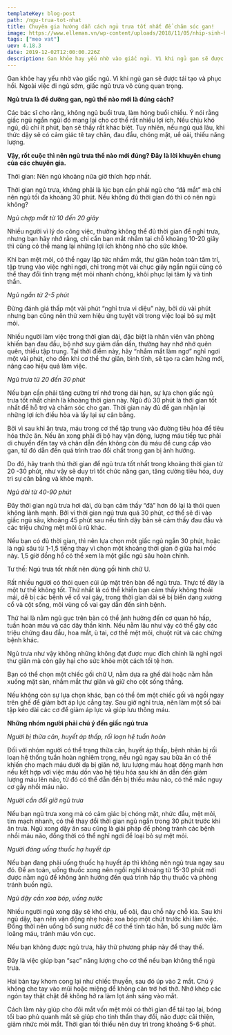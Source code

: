```yaml
---
templateKey: blog-post
path: /ngu-trua-tot-nhat
title: Chuyên gia hướng dẫn cách ngủ trưa tốt nhất để chăm sóc gan!
image: https://www.elleman.vn/wp-content/uploads/2018/11/05/nhip-sinh-hoc-elle-man.png
tags: ["meo vat"]
uev: 4.18.3
date: 2019-12-02T12:00:00.226Z
description: Gan khỏe hay yếu nhờ vào giấc ngủ. Vì khi ngủ gan sẽ được tái tạo và phục hồi. Ngoài việc đi ngủ sớm, giấc ngủ trưa vô cùng quan trọng.
---
```


Gan khỏe hay yếu nhờ vào giấc ngủ. Vì khi ngủ gan sẽ được tái tạo và phục hồi. Ngoài việc đi ngủ sớm, giấc ngủ trưa vô cùng quan trọng.

**Ngủ trưa là để dưỡng gan, ngủ thế nào mới là đúng cách?**

Các bác sĩ cho rằng, không ngủ buổi trưa, làm hỏng buổi chiều. Ý nói rằng giấc ngủ ngắn ngủi đó mang lại cho cơ thể rất nhiều lợi ích. Nếu chịu khó ngủ, dù chỉ ít phút, bạn sẽ thấy rất khác biệt. Tuy nhiên, nếu ngủ quá lâu, khi thức dậy sẽ có cảm giác tê tay chân, đau đầu, chóng mặt, uể oải, thiếu năng lượng.

**Vậy, rốt cuộc thì nên ngủ trưa thế nào mới đúng? Đây là lời khuyên chung của các chuyên gia.**

Thời gian: Nên ngủ khoảng nửa giờ thích hợp nhất.

Thời gian ngủ trưa, không phải là lúc bạn cần phải ngủ cho “đã mắt” mà chỉ nên ngủ tối đa khoảng 30 phút. Nếu không đủ thời gian đó thì có nên ngủ không?

*Ngủ chợp mắt từ 10 đến 20 giây*

Nhiều người vì lý do công việc, thường không thể đủ thời gian để nghỉ trưa, nhưng bạn hãy nhớ rằng, chỉ cần bạn mắt nhắm tại chỗ khoảng 10-20 giây thì cũng có thể mang lại những lợi ích không nhỏ cho sức khỏe.

Khi bạn mệt mỏi, có thể ngay lập tức nhắm mắt, thư giãn hoàn toàn tâm trí, tập trung vào việc nghỉ ngơi, chỉ trong một vài chục giây ngắn ngủi cũng có thể thay đổi tình trạng mệt mỏi nhanh chóng, khôi phục lại tâm lý và tinh thần.

*Ngủ ngắn từ 2-5 phút*

Đừng đánh giá thấp một vài phút “nghỉ trưa vi diệu” này, bởi dù vài phút nhưng bạn cũng nên thử xem hiệu ứng tuyệt vời trong việc loại bỏ sự mệt mỏi.

Nhiều người làm việc trong thời gian dài, đặc biệt là nhân viên văn phòng khiến bạn đau đầu, bộ nhớ suy giảm dần dần, thường hay nhớ nhớ quên quên, thiếu tập trung. Tại thời điểm này, hãy “nhắm mắt làm ngơ” nghỉ ngơi một vài phút, cho đến khi cơ thể thư giãn, bình tĩnh, sẽ tạo ra cảm hứng mới, nâng cao hiệu quả làm việc.

*Ngủ trưa từ 20 đến 30 phút*

Nếu bạn cần phải tăng cường trí nhớ trong dài hạn, sự lựa chọn giấc ngủ trưa tốt nhất chính là khoảng thời gian này. Ngủ đủ 30 phút là thời gian tốt nhất để hỗ trợ và chăm sóc cho gan. Thời gian này đủ để gan nhận lại những lợi ích điều hòa và lấy lại sự cân bằng.

Bởi vì sau khi ăn trưa, máu trong cơ thể tập trung vào đường tiêu hóa để tiêu hóa thức ăn. Nếu ăn xong phải đi bộ hay vận động, lượng máu tiếp tục phải di chuyển đến tay và chân dẫn đến không còn đủ máu để cung cấp vào gan, từ đó dẫn đến quá trình trao đổi chất trong gan bị ảnh hưởng.

Do đó, hãy tranh thủ thời gian để ngủ trưa tốt nhất trong khoảng thời gian từ 20 -30 phút, như vậy sẽ duy trì tốt chức năng gan, tăng cường tiêu hóa, duy trì sự cân bằng và khỏe mạnh.

*Ngủ dài từ 40-90 phút*

Đây thời gian ngủ trưa hơi dài, dù bạn cảm thấy “đã” hơn đó lại là thói quen không lành mạnh. Bởi vì thời gian ngủ trưa quá 30 phút, cơ thể sẽ đi vào giấc ngủ sâu, khoảng 45 phút sau nếu tỉnh dậy bản sẽ cảm thấy đau đầu và các triệu chứng mệt mỏi ủ rũ khác.

Nếu bạn có đủ thời gian, thì nên lựa chọn một giấc ngủ ngắn 30 phút, hoặc là ngủ sâu từ 1-1,5 tiếng thay vì chọn một khoảng thời gian ở giữa hai mốc này. 1,5 giờ đồng hồ có thể xem là một giấc ngủ sâu hoàn chỉnh.

Tư thế: Ngủ trưa tốt nhất nên dùng gối hình chữ U.

Rất nhiều người có thói quen cúi úp mặt trên bàn để ngủ trưa. Thực tế đây là một tư thế không tốt. Thứ nhất là có thể khiến bạn cảm thấy không thoải mái, dễ bị các bệnh về cổ vai gáy, trong thời gian dài sẽ bị biến dạng xương cổ và cột sống, mỏi vùng cổ vai gay dẫn đến sinh bệnh.

Thứ hai là nằm ngủ gục trên bàn có thể ảnh hưởng đến cơ quan hô hấp, tuần hoàn máu và các dây thần kinh. Nếu nằm lâu như vậy có thể gây các triệu chứng đau đầu, hoa mắt, ù tai, cơ thể mệt mỏi, chuột rút và các chứng bệnh khác.

Ngủ trưa như vậy không những không đạt được mục đích chính là nghỉ ngơi thư giãn mà còn gây hại cho sức khỏe một cách tồi tệ hơn.

Bạn có thể chọn một chiếc gối chữ U, nằm dựa ra ghế dài hoặc nằm hẳn xuống mặt sàn, nhắm mắt thư giãn và giữ cho cột sống thẳng.

Nếu không còn sự lựa chọn khác, bạn có thể ôm một chiếc gối và ngồi ngay trên ghế để giảm bớt áp lực cẳng tay. Sau giờ nghỉ trưa, nên làm một số bài tập kéo dài các cơ để giảm áp lực và giúp lưu thông máu.

**Những nhóm người phải chú ý đến giấc ngủ trưa**

*Người bị thừa cân, huyết áp thấp, rối loạn hệ tuần hoàn*

Đối với nhóm người có thể trạng thừa cân, huyết áp thấp, bệnh nhân bị rối loạn hệ thống tuần hoàn nghiêm trọng, nếu ngủ ngay sau bữa ăn có thể khiến cho mạch máu dưới da bị giãn nở, lưu lượng máu hoạt động mạnh hơn nếu kết hợp với việc máu dồn vào hệ tiêu hóa sau khi ăn dẫn đến giảm lượng máu lên não, từ đó có thể dẫn đến bị thiếu máu não, có thể mắc nguy cơ gây nhồi máu não.

*Người cần đổi giờ ngủ trưa*

Nếu bạn ngủ trưa xong mà có cảm giác bị chóng mặt, nhức đầu, mệt mỏi, tim mạch nhanh, có thể thay đổi thời gian ngủ ngắn trong 30 phút trước khi ăn trưa. Ngủ xong dậy ăn sau cũng là giải pháp để phòng tránh các bệnh nhồi máu não, đồng thời có thể nghỉ ngơi để loại bỏ sự mệt mỏi.

*Người đáng uống thuốc hạ huyết áp*

Nếu bạn đang phải uống thuốc hạ huyết áp thì không nên ngủ trưa ngay sau đó. Để an toàn, uống thuốc xong nên ngồi nghỉ khoảng từ 15-30 phút mới được nằm ngủ để không ảnh hưởng đến quá trình hấp thụ thuốc và phòng tránh buồn ngủ.

*Ngủ dậy cần xoa bóp, uống nước*

Nhiều người ngủ xong dậy sẽ khó chịu, uể oải, đau chỗ này chỗ kia. Sau khi ngủ dậy, bạn nên vận động nhẹ hoặc xoa bóp một chút trước khi làm việc. Đồng thời nên uống bổ sung nước để cơ thể tỉnh táo hẳn, bổ sung nước làm loãng máu, tránh máu vón cục.

Nếu bạn không được ngủ trưa, hãy thử phương pháp này để thay thế.

Đây là việc giúp bạn “sạc” năng lượng cho cơ thể nếu bạn không thể ngủ trưa.

Hai bàn tay khom cong lại như chiếc thuyền, sau đó úp vào 2 mắt. Chú ý không che tay vào mũi hoặc miệng để không cản trở hơi thở. Nhớ khép các ngón tay thật chặt để không hở ra làm lọt ánh sáng vào mắt.

Cách làm này giúp cho đôi mắt vốn mệt mỏi có thời gian để tái tạo lại, bóng tối bao phủ quanh mắt sẽ giúp cho tinh thần thay đổi, não được cải thiện, giảm nhức mỏi mắt. Thời gian tối thiểu nên duy trì trong khoảng 5-6 phút.
